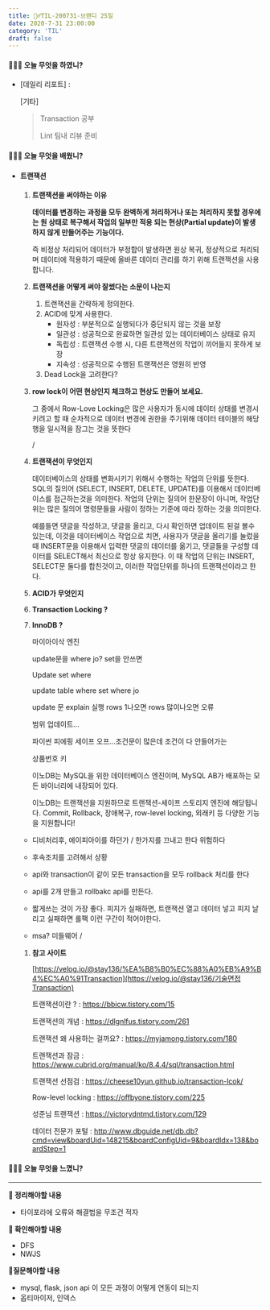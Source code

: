 ```yaml
---
title: 🏃‍♂️TIL-200731-브랜디 25일
date: 2020-7-31 23:00:00
category: 'TIL'
draft: false
---
```




#### 👨🏻‍💻 오늘 무엇을 하였니?

- [데일리 리포트] : 

  [기타]

  > Transaction 공부
  >
  > Lint 팀내 리뷰 준비
  


#### 👨🏻‍🎓 오늘 무엇을 배웠니?

- #### 트랜잭션

  1. **트랜잭션을 써야하는 이유**

     

     **데이터를 변경하는 과정을 모두 완벽하게 처리하거나 또는 처리하지 못할 경우에는 원 상태로 복구해서 작업의 일부만 적용 되는 현상(Partial update)이 발생하지 않게 만들어주는 기능이다.**

     즉 비정상 처리되어 데이터가 부정합이 발생하면 원상 복귀, 정상적으로 처리되며 데이터에 적용하기 때문에 올바른 데이터 관리를 하기 위해 트랜잭션을 사용합니다.

     

  2. **트랜잭션을 어떻게 써야 잘썼다는 소문이 나는지**

     

     1. 트랜잭션을 간략하게 정의한다.
     2. ACID에 맞게 사용한다.
        - 원자성 : 부분적으로 실행되다가 중단되지 않는 것을 보장
        - 일관성 : 성공적으로 완료하면 일관성 있는 데이터베이스 상태로 유지
        - 독립성 : 트랜잭션 수행 시, 다른 트랜잭션의 작업이 끼어들지 못하게 보장
        - 지속성 : 성공적으로 수행된 트랜잭션은 영원히 반영
     3. Dead Lock을 고려한다?

     

  3. **row lock이 어떤 현상인지 체크하고 현상도 만들어 보세요.**

     

     그 중에서 Row-Love Locking은 많은 사용자가 동시에 데이터 상태를 변경시키려고 할 때 순차적으로 데이터 변경에 권한을 주기위해 데이터 테이블의 해당 행을 일시적을 잠그는 것을 뜻한다

     

     /

     

  4. **트랜잭션이 무엇인지**

     

     데이터베이스의 상태를 변화시키기 위해서 수행하는 작업의 단위를 뜻한다.
     SQL의 질의어 (SELECT, INSERT, DELETE, UPDATE)를 이용해서 데이터베이스를 접근하는것을 의미한다.
     작업의 단위는 질의어 한문장이 아니며, 작업단위는 많은 질의어 명령문들을 사람이 정하는 기준에 따라 정하는 것을 의미한다.

     예를들면 댓글을 작성하고, 댓글을 올리고, 다시 확인하면 업데이트 된걸 볼수 있는데, 이것을 데이터베이스 작업으로 치면, 사용자가 댓글을 올리기를 눌렀을때 INSERT문을 이용해서 입력한 댓글의 데이터를 옮기고, 댓글들을 구성할 데이터를 SELECT해서 최신으로 항상 유지한다.
     이 때 작업의 단위는 INSERT, SELECT문 둘다를 합친것이고, 이러한 작업단위를 하나의 트랜잭션이라고 한다.

     

  5. **ACID가 무엇인지**

  6. **Transaction Locking ?**

  7. **InnoDB ?**

     마이아이삭 엔진

     

     update문을 where jo? set을 안쓰면

     Update set where

     update table where set where jo

     update 문 explain 실행 rows 1나오면 rows 많이나오면 오류

     범위 업데이트...

     파이썬 피에핑 세이프 오프...조건문이 많은데 조건이 다 안들어가는

     상품번호 키

     

     이노DB는 MySQL을 위한 데이터베이스 엔진이며, MySQL AB가 배포하는 모든 바이너리에 내장되어 있다. 

     이노DB는 트랜잭션을 지원하므로 트랜잭션-세이프 스토리지 엔진에 해당됩니다. Commit, Rollback, 장애복구, row-level locking, 외래키 등 다양한 기능을 지원합니다!


  

  - 디비처리후, 에이피아이를 하던가 / 한가지를 끄내고 한다 위험하다

  - 후속조치를 고려해서 상황
  - api와 transaction이 같이 모든 transaction을 모두 rollback 처리를 한다
  - api를 2개 만들고 rollbakc api를 만든다.
  - 짧게쓰는 것이 가장 좋다. 피지가 실패하면, 트랜잭션 열고 데이터 넣고 피지 날리고 실패하면 롤팩 이런 구간이 적어야한다.
  - msa? 미들웨어 / 

  

  1. **참고 사이트**

     [https://velog.io/@stay136/%EA%B8%B0%EC%88%A0%EB%A9%B4%EC%A0%91Transaction](https://velog.io/@stay136/기술면접Transaction)

     트랜잭션이란 ? : https://bbicw.tistory.com/15

     트랜잭션의 개념 : https://dlgnlfus.tistory.com/261

     트랜잭션 왜 사용하는 걸까요? : https://myjamong.tistory.com/180

     트랜잭션과 잠금 : https://www.cubrid.org/manual/ko/8.4.4/sql/transaction.html

     트랜잭션 선점검 : https://cheese10yun.github.io/transaction-lcok/

     Row-level locking : https://offbyone.tistory.com/225

     성준님 트랜잭션 : https://victorydntmd.tistory.com/129

     데이터 전문가 포털 : http://www.dbguide.net/db.db?cmd=view&boardUid=148215&boardConfigUid=9&boardIdx=138&boardStep=1

#### 💆🏻‍♂️ 오늘 무엇을 느꼈니?



---

**📝 정리해야할 내용**

- 타이포라에 오류와 해결법을 무조건 적자

**🔎 확인해야할 내용**

- DFS
- NWJS

**🤔질문해야할 내용**

- mysql, flask, json api 이 모든 과정이 어떻게 연동이 되는지
- 옵티마이저, 인덱스
